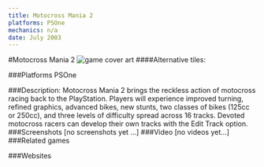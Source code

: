 ```yaml
---
title: Motocross Mania 2
platforms: PSOne
mechanics: n/a
date: July 2003
---
```

#Motocross Mania 2
![game cover art](- "Logo Title Text 1")
####Alternative tiles:

###Platforms
PSOne

###Description:
Motocross Mania 2 brings the reckless action of motocross racing back to the PlayStation. Players will experience improved turning, refined graphics, advanced bikes, new stunts, two classes of bikes (125cc or 250cc), and three levels of difficulty spread across 16 tracks. Devoted motocross racers can develop their own tracks with the Edit Track option.
###Screenshots
[no screenshots yet ...]
###Video
[no videos yet...]
###Related games

###Websites

